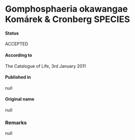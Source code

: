 Gomphosphaeria okawangae Komárek & Cronberg SPECIES
=======

#### Status
ACCEPTED

#### According to
The Catalogue of Life, 3rd January 2011

#### Published in
null

#### Original name
null

### Remarks
null
